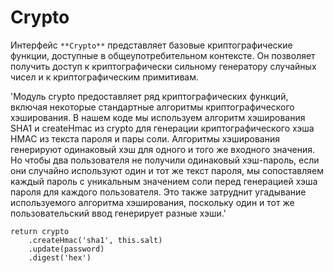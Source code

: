# Crypto

Интерфейс `**Crypto**` представляет базовые криптографические функции, доступные в общеупотребительном контексте. Он позволяет получить доступ к криптографически сильному генератору случайных чисел и к криптографическим примитивам.

'Модуль crypto предоставляет ряд криптографических функций, включая некоторые стандартные алгоритмы криптографического хэширования. В нашем коде мы используем алгоритм хэширования SHA1 и createHmac из crypto для генерации криптографического хэша HMAC из текста пароля и пары соли. Алгоритмы хэширования генерируют одинаковый хэш для одного и того же входного значения. Но чтобы два пользователя не получили одинаковый хэш-пароль, если они случайно используют один и тот же текст пароля, мы сопоставляем каждый пароль с уникальным значением соли перед генерацией хэша пароля для каждого пользователя. Это также затруднит угадывание используемого алгоритма хэширования, поскольку один и тот же пользовательский ввод генерирует разные хэши.'

```
return crypto
	.createHmac('sha1', this.salt)
	.update(password)
	.digest('hex')
```